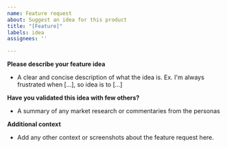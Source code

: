 ```yaml
---
name: Feature request
about: Suggest an idea for this product
title: "[Feature]"
labels: idea
assignees: ''

---
```


**Please describe your feature idea**
- A clear and concise description of what the idea is. Ex. I'm always frustrated when [...], so idea is to [...]


**Have you validated this idea with few others?**
- A summary of any market research or commentaries from the personas


**Additional context**
- Add any other context or screenshots about the feature request here.

